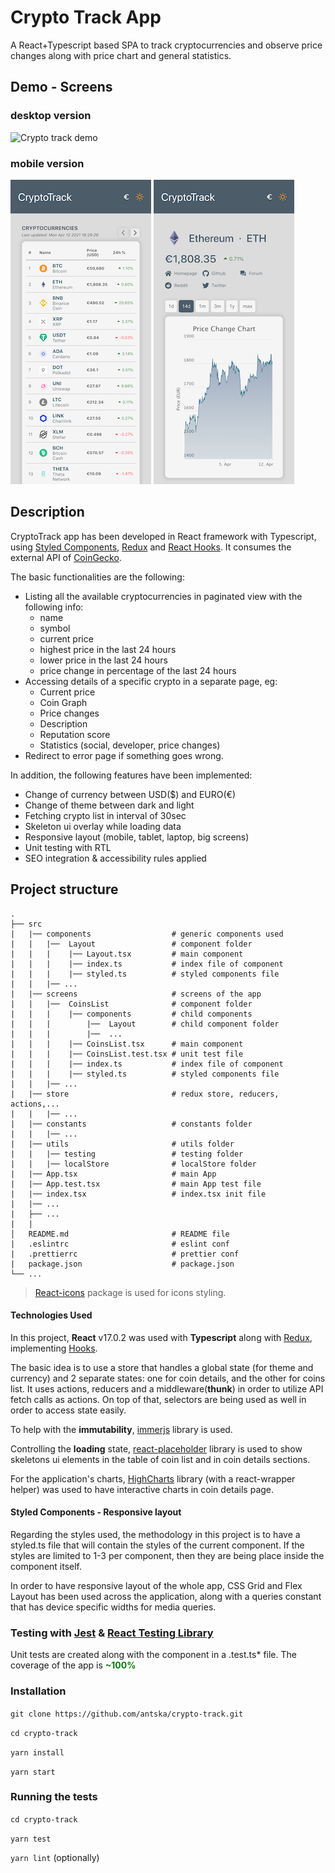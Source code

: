 # Crypto Track App

A React+Typescript based SPA to track cryptocurrencies and observe price changes
along with price chart and general statistics.

## Demo - Screens

### desktop version
![Crypto track demo](./crypto-track-demo.gif)

### mobile version
![Crypto track mobile demo 1](./crypto-track-mobile1.png)
![Crypto track mobile demo 2](./crypto-track-mobile2.png)

## Description

CryptoTrack app has been developed in React framework with Typescript,
using [Styled Components](https://styled-components.com/), [Redux](https://redux.js.org/) and [React Hooks](https://reactjs.org/docs/hooks-intro.html).
It consumes the external API of [CoinGecko](https://www.coingecko.com/en/api).

The basic functionalities are the following:

*  Listing all the available cryptocurrencies in paginated view with the following info:
    * name
    * symbol
    * current price
    * highest price in the last 24 hours
    * lower price in the last 24 hours
    * price change in percentage of the last 24 hours
*   Accessing details of a specific crypto in a separate page, eg:
    * Current price
    * Coin Graph
    * Price changes
    * Description
    * Reputation score
    * Statistics (social, developer, price changes)
*   Redirect to error page if something goes wrong.

In addition, the following features have been implemented:

* Change of currency between USD($) and EURO(€)
* Change of theme between dark and light
* Fetching crypto list in interval of 30sec
* Skeleton ui overlay while loading data
* Responsive layout (mobile, tablet, laptop, big screens)
* Unit testing with RTL
* SEO integration & accessibility rules applied

## Project structure

    .
    ├── src
    |   |── components                  # generic components used
    |   |   |──  Layout                 # component folder
    |   |   |    |── Layout.tsx         # main component
    |   |   |    |── index.ts           # index file of component
    |   |   |    |── styled.ts          # styled components file
    |   |   |── ...
    |   |── screens                     # screens of the app
    |   |   |──  CoinsList              # component folder
    |   |   |    |── components         # child components
    |   |   |        |──  Layout        # child component folder
    |   |   |        |──  ...           
    |   |   |    |── CoinsList.tsx      # main component
    |   |   |    |── CoinsList.test.tsx # unit test file
    |   |   |    |── index.ts           # index file of component
    |   |   |    |── styled.ts          # styled components file
    |   |   |── ...
    |   |── store                       # redux store, reducers, actions,...
    |   |   |── ...
    |   |── constants                   # constants folder
    |   |   |── ...  
    |   |── utils                       # utils folder
    |   |   |── testing                 # testing folder
    |   |   |── localStore              # localStore folder
    |   |── App.tsx                     # main App
    |   |── App.test.tsx                # main App test file
    |   |── index.tsx                   # index.tsx init file
    |   |── ...
    |   ├── ...
    |   |
    │   README.md                       # README file
    |   .eslintrc                       # eslint conf
    |   .prettierrc                     # prettier conf
    |   package.json                    # package.json
    └── ...

> [React-icons](https://react-icons.github.io/react-icons/) package is used for icons styling.


#### Technologies Used

In this project, **React** v17.0.2 was used with **Typescript** along with [Redux](https://redux.js.org/),
implementing [Hooks](https://react-redux.js.org/next/api/hooks).

The basic idea is to use a store that handles a global state (for theme and currency) and 2 separate states: one for coin details, and the other for coins list.
It uses actions, reducers and a middleware(**thunk**) in order to utilize API fetch calls as actions. On top of that, selectors are being used as well in order to access state easily.

To help with the **immutability**, [immerjs](https://immerjs.github.io/immer/) library is used. 

Controlling the **loading** state, [react-placeholder](https://github.com/buildo/react-placeholder) library is used 
to show skeletons ui elements in the table of coin list and in coin details sections.

For the application's charts, [HighCharts](https://www.highcharts.com/docs/index) library (with a react-wrapper helper) was used to have interactive charts in coin details page.

#### Styled Components - Responsive layout

Regarding the styles used, the methodology in this project is to have a styled.ts file 
that will contain the styles of the current component. If the styles are limited to 1-3 per component,
then they are being place inside the component itself.

In order to have responsive layout of the whole app, CSS Grid and Flex Layout has
been used across the application, along with a queries constant that has device specific
widths for media queries.

### Testing with [Jest](https://jestjs.io/) & [React Testing Library](https://testing-library.com/)

Unit tests are created along with the component in a .test.ts* file. The coverage of the app is <span style="color:green">**~100%**</span>

### Installation

``git clone https://github.com/antska/crypto-track.git``

``cd crypto-track``

``yarn install``

``yarn start``

### Running the tests

``cd crypto-track``

``yarn test``

``yarn lint`` (optionally)


